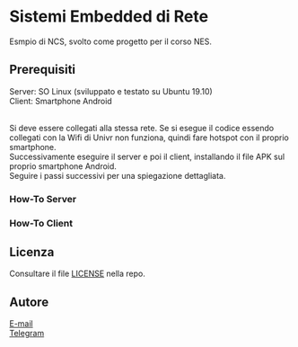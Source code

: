 # Sistemi Embedded di Rete

Esmpio di NCS, svolto come progetto per il corso NES. <br>

## Prerequisiti

Server: SO Linux (sviluppato e testato su Ubuntu 19.10) <br>
Client: Smartphone Android <br><br>

Si deve essere collegati alla stessa rete. Se si esegue il codice essendo collegati con la Wifi di Univr non funziona, quindi fare hotspot con il proprio smartphone. <br>
Successivamente eseguire il server e poi il client, installando il file APK sul proprio smartphone Android. <br> 
Seguire i passi successivi per una spiegazione dettagliata.

### How-To Server

### How-To Client

## Licenza
Consultare il file [LICENSE](https://github.com/michelepenzo/nes/blob/master/LICENSE) nella repo.

## Autore
[E-mail](mailto:michelepenzo@outlook.it) <br>
[Telegram](https://t.me/michelepenzo)